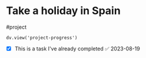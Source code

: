 # Take a holiday in Spain
#project 
```dataviewjs
dv.view('project-progress')
```

- [x] This is a task I've already completed ✅ 2023-08-19